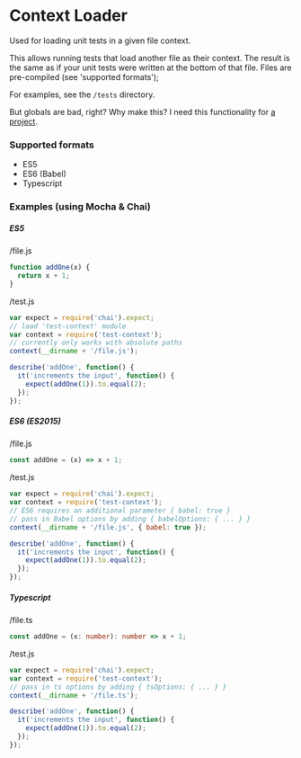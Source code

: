 # Context Loader

Used for loading unit tests in a given file context.

This allows running tests that load another file as their context. The result is the same as if your unit tests were written at the bottom of that file. Files are pre-compiled (see 'supported formats');

For examples, see the `/tests` directory.

But globals are bad, right? Why make this? I need this functionality for [a project](https://github.com/ShMcK/tut-viewer).

### Supported formats

  * ES5
  * ES6 (Babel)
  * Typescript

### Examples (using Mocha & Chai)

##### ES5

/file.js
```js
function addOne(x) {
  return x + 1;
}
```

/test.js
```js
var expect = require('chai').expect;
// load 'test-context' module
var context = require('test-context');
// currently only works with absolute paths
context(__dirname + '/file.js');

describe('addOne', function() {
  it('increments the input', function() {
    expect(addOne(1)).to.equal(2);
  });
});
```

##### ES6 (ES2015)

/file.js
```js
const addOne = (x) => x + 1;
```

/test.js
```js
var expect = require('chai').expect;
var context = require('test-context');
// ES6 requires an additional parameter { babel: true }
// pass in Babel options by adding { babelOptions: { ... } }
context(__dirname + '/file.js', { babel: true });

describe('addOne', function() {
  it('increments the input', function() {
    expect(addOne(1)).to.equal(2);
  });
});
```

##### Typescript

/file.ts
```ts
const addOne = (x: number): number => x + 1;
```

/test.js
```js
var expect = require('chai').expect;
var context = require('test-context');
// pass in ts options by adding { tsOptions: { ... } }
context(__dirname + '/file.ts');

describe('addOne', function() {
  it('increments the input', function() {
    expect(addOne(1)).to.equal(2);
  });
});
```
